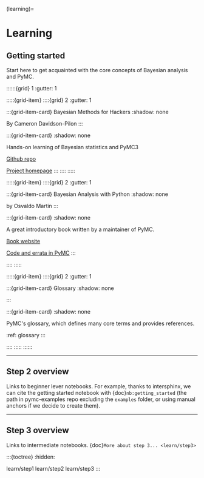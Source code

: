 (learning)=
# Learning

## Getting started

Start here to get acquainted with the core concepts of Bayesian analysis and PyMC.

::::::{grid} 1
:gutter: 1

:::::{grid-item}
::::{grid} 2
:gutter: 1

:::{grid-item-card} Bayesian Methods for Hackers
:shadow: none

By Cameron Davidson-Pilon
:::

:::{grid-item-card}
:shadow: none

Hands-on learning of  Bayesian statistics and PyMC3

[Github repo](https://github.com/CamDavidsonPilon/Probabilistic-Programming-and-Bayesian-Methods-for-Hackers)

[Project homepage](http://camdavidsonpilon.github.io/Probabilistic-Programming-and-Bayesian-Methods-for-Hackers/)
:::
::::
:::::

:::::{grid-item}
::::{grid} 2
:gutter: 1

:::{grid-item-card} Bayesian Analysis with Python
:shadow: none

by Osvaldo Martin
:::

:::{grid-item-card}
:shadow: none

A great introductory book written by a maintainer of PyMC.

[Book website](https://www.packtpub.com/big-data-and-business-intelligence/bayesian-analysis-python-second-edition)

[Code and errata in PyMC](https://github.com/aloctavodia/BAP)
:::

::::
:::::

:::::{grid-item}
::::{grid} 2
:gutter: 1

:::{grid-item-card} Glossary
:shadow: none

:::

:::{grid-item-card}
:shadow: none

PyMC's glossary, which defines many core terms and provides references.

:ref: glossary
:::

::::
:::::
::::::


---
## Step 2 overview
Links to beginner lever notebooks. For example,
thanks to intersphinx, we can cite the getting started
notebook with {doc}`nb:getting_started` (the path in pymc-examples repo excluding
the `examples` folder, or using manual anchors if we decide to create them).

---
## Step 3 overview

Links to intermediate notebooks. {doc}`More about step 3... <learn/step3>`

:::{toctree}
:hidden:

learn/step1
learn/step2
learn/step3
:::
